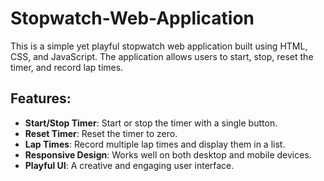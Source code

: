 # Stopwatch-Web-Application

This is a simple yet playful stopwatch web application built using HTML, CSS, and JavaScript. The application allows users to start, stop, reset the timer, and record lap times.

## Features:

- **Start/Stop Timer**: Start or stop the timer with a single button.
- **Reset Timer**: Reset the timer to zero.
- **Lap Times**: Record multiple lap times and display them in a list.
- **Responsive Design**: Works well on both desktop and mobile devices.
- **Playful UI**: A creative and engaging user interface.
